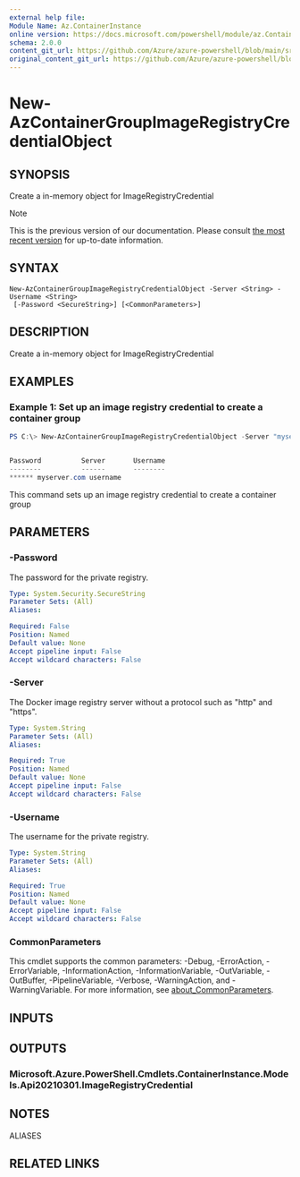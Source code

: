 ```yaml
---
external help file: 
Module Name: Az.ContainerInstance
online version: https://docs.microsoft.com/powershell/module/az.ContainerInstance/new-AzContainerGroupImageRegistryCredentialObject
schema: 2.0.0
content_git_url: https://github.com/Azure/azure-powershell/blob/main/src/ContainerInstance/help/New-AzContainerGroupImageRegistryCredentialObject.md
original_content_git_url: https://github.com/Azure/azure-powershell/blob/main/src/ContainerInstance/help/New-AzContainerGroupImageRegistryCredentialObject.md
---
```


# New-AzContainerGroupImageRegistryCredentialObject

## SYNOPSIS
Create a in-memory object for ImageRegistryCredential

> [!NOTE]
>This is the previous version of our documentation. Please consult [the most recent version](/powershell/module/az.containerinstance/new-azcontainergroupimageregistrycredentialobject) for up-to-date information.

## SYNTAX

```
New-AzContainerGroupImageRegistryCredentialObject -Server <String> -Username <String>
 [-Password <SecureString>] [<CommonParameters>]
```

## DESCRIPTION
Create a in-memory object for ImageRegistryCredential

## EXAMPLES

### Example 1: Set up an image registry credential to create a container group
```powershell
PS C:\> New-AzContainerGroupImageRegistryCredentialObject -Server "myserver.com" -Username "username" -Password (ConvertTo-SecureString "******" -AsPlainText -Force) 


Password          Server       Username
--------          ------       --------
****** myserver.com username
```

This command sets up an image registry credential to create a container group

## PARAMETERS

### -Password
The password for the private registry.

```yaml
Type: System.Security.SecureString
Parameter Sets: (All)
Aliases:

Required: False
Position: Named
Default value: None
Accept pipeline input: False
Accept wildcard characters: False
```

### -Server
The Docker image registry server without a protocol such as "http" and "https".

```yaml
Type: System.String
Parameter Sets: (All)
Aliases:

Required: True
Position: Named
Default value: None
Accept pipeline input: False
Accept wildcard characters: False
```

### -Username
The username for the private registry.

```yaml
Type: System.String
Parameter Sets: (All)
Aliases:

Required: True
Position: Named
Default value: None
Accept pipeline input: False
Accept wildcard characters: False
```

### CommonParameters
This cmdlet supports the common parameters: -Debug, -ErrorAction, -ErrorVariable, -InformationAction, -InformationVariable, -OutVariable, -OutBuffer, -PipelineVariable, -Verbose, -WarningAction, and -WarningVariable. For more information, see [about_CommonParameters](http://go.microsoft.com/fwlink/?LinkID=113216).

## INPUTS

## OUTPUTS

### Microsoft.Azure.PowerShell.Cmdlets.ContainerInstance.Models.Api20210301.ImageRegistryCredential

## NOTES

ALIASES

## RELATED LINKS

